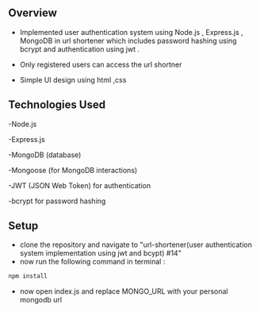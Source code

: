 ## Overview

- Implemented user authentication system using Node.js , Express.js , MongoDB in url shortener which includes password hashing using bcrypt and authentication using jwt .

- Only registered users can access the url shortner

- Simple UI design using html ,css

## Technologies Used

-Node.js

-Express.js

-MongoDB (database)

-Mongoose (for MongoDB interactions)

-JWT (JSON Web Token) for authentication

-bcrypt for password hashing


## Setup

- clone the repository and navigate to "url-shortener(user authentication system implementation using jwt and bcypt) #14"
- now run the following command in terminal :
```bash
npm install
```
- now open index.js and replace MONGO_URL with your personal mongodb url

